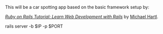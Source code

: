 This will be a car spotting app based on the basic framework setup by:

[*Ruby on Rails Tutorial:
Learn Web Development with Rails*](http://www.railstutorial.org/)
by [Michael Hartl](http://www.michaelhartl.com/).

rails server -b $IP -p $PORT